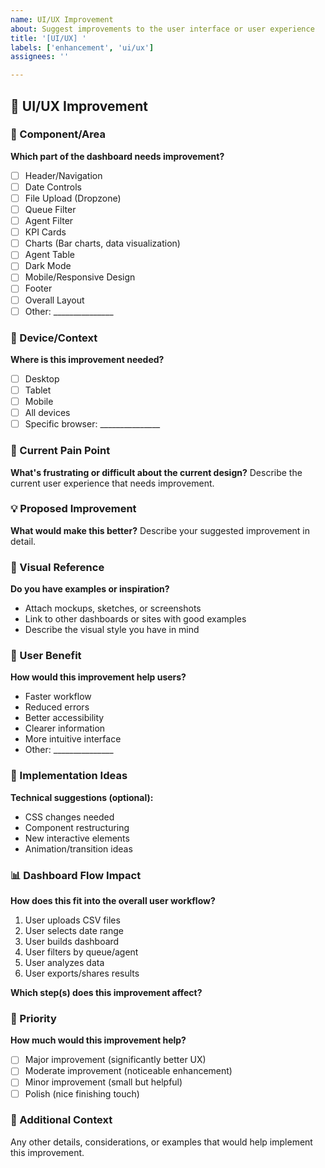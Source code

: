 ```yaml
---
name: UI/UX Improvement
about: Suggest improvements to the user interface or user experience
title: '[UI/UX] '
labels: ['enhancement', 'ui/ux']
assignees: ''

---
```


## 🎨 UI/UX Improvement

### 🎯 Component/Area
**Which part of the dashboard needs improvement?**
- [ ] Header/Navigation
- [ ] Date Controls
- [ ] File Upload (Dropzone)
- [ ] Queue Filter
- [ ] Agent Filter
- [ ] KPI Cards
- [ ] Charts (Bar charts, data visualization)
- [ ] Agent Table
- [ ] Dark Mode
- [ ] Mobile/Responsive Design
- [ ] Footer
- [ ] Overall Layout
- [ ] Other: _______________

### 📱 Device/Context
**Where is this improvement needed?**
- [ ] Desktop
- [ ] Tablet
- [ ] Mobile
- [ ] All devices
- [ ] Specific browser: _______________

### 😤 Current Pain Point
**What's frustrating or difficult about the current design?**
Describe the current user experience that needs improvement.

### 💡 Proposed Improvement
**What would make this better?**
Describe your suggested improvement in detail.

### 🎨 Visual Reference
**Do you have examples or inspiration?**
- Attach mockups, sketches, or screenshots
- Link to other dashboards or sites with good examples
- Describe the visual style you have in mind

### 🚀 User Benefit
**How would this improvement help users?**
- Faster workflow
- Reduced errors
- Better accessibility
- Clearer information
- More intuitive interface
- Other: _______________

### 🔧 Implementation Ideas
**Technical suggestions (optional):**
- CSS changes needed
- Component restructuring
- New interactive elements
- Animation/transition ideas

### 📊 Dashboard Flow Impact
**How does this fit into the overall user workflow?**
1. User uploads CSV files
2. User selects date range
3. User builds dashboard
4. User filters by queue/agent
5. User analyzes data
6. User exports/shares results

**Which step(s) does this improvement affect?**

### 🌟 Priority
**How much would this improvement help?**
- [ ] Major improvement (significantly better UX)
- [ ] Moderate improvement (noticeable enhancement)
- [ ] Minor improvement (small but helpful)
- [ ] Polish (nice finishing touch)

### 📎 Additional Context
Any other details, considerations, or examples that would help implement this improvement.
